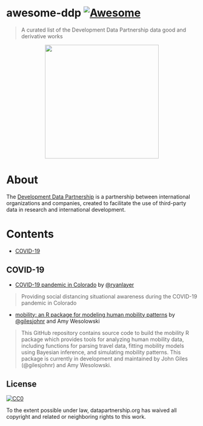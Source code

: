 # awesome-ddp [![Awesome](https://awesome.re/badge.svg)](https://awesome.re)

> A curated list of the Development Data Partnership data good and derivative works

<p align="center">
  <img width="300" height="300" src="https://raw.githubusercontent.com/datapartnership/datapartnership.org/master/static/logo.png?token=AA65TKD3AYYSSDLQG6QCIGC6YW7PC">
</p>

# About

The [Development Data Partnership](https://datapartnership.org/) is a partnership between international organizations and companies, created to facilitate the use of third-party data in research and international development.

# Contents

- [COVID-19](#COVID-19)


## COVID-19

- [COVID-19 pandemic in Colorado](https://github.com/ryanlayer/COvid19) by [@ryanlayer](https://github.com/ryanlayer)
> Providing social distancing situational awareness during the COVID-19 pandemic in Colorado

- [mobility: an R package for modeling human mobility patterns](https://github.com/COVID-19-Mobility-Data-Network/mobility) by [@gilesjohnr](https://github.com/gilesjohnr) and Amy Wesolowski
> This GitHub repository contains source code to build the mobility R package which provides tools for analyzing human mobility data, including functions for parsing travel data, fitting mobility models using Bayesian inference, and simulating mobility patterns. This package is currently in development and maintained by John Giles (@gilesjohnr) and Amy Wesolowski.

## License

[![CC0](https://mirrors.creativecommons.org/presskit/buttons/88x31/svg/cc-zero.svg)](https://creativecommons.org/publicdomain/zero/1.0)

To the extent possible under law, datapartnership.org has waived all copyright and
related or neighboring rights to this work.